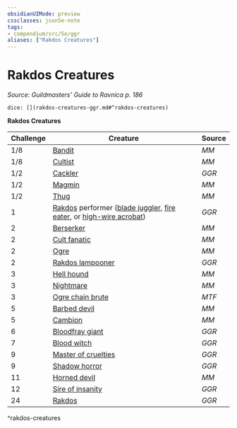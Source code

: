 ```yaml
---
obsidianUIMode: preview
cssclasses: json5e-note
tags:
- compendium/src/5e/ggr
aliases: ["Rakdos Creatures"]
---
```

# Rakdos Creatures
*Source: Guildmasters' Guide to Ravnica p. 186* 

`dice: [](rakdos-creatures-ggr.md#^rakdos-creatures)`

**Rakdos Creatures**

| Challenge | Creature | Source |
|-----------|----------|--------|
| 1/8 | [Bandit](/3-Mechanics/CLI/bestiary/humanoid/bandit.md) | *MM* |
| 1/8 | [Cultist](/3-Mechanics/CLI/bestiary/humanoid/cultist.md) | *MM* |
| 1/2 | [Cackler](/3-Mechanics/CLI/bestiary/fiend/cackler-ggr.md) | *GGR* |
| 1/2 | [Magmin](/3-Mechanics/CLI/bestiary/elemental/magmin.md) | *MM* |
| 1/2 | [Thug](/3-Mechanics/CLI/bestiary/humanoid/thug.md) | *MM* |
| 1 | [Rakdos](/3-Mechanics/CLI/bestiary/npc/rakdos-ggr.md) performer ([blade juggler](/3-Mechanics/CLI/bestiary/humanoid/rakdos-performer-blade-juggler-ggr.md), [fire eater](/3-Mechanics/CLI/bestiary/humanoid/rakdos-performer-fire-eater-ggr.md), or [high-wire acrobat](/3-Mechanics/CLI/bestiary/humanoid/rakdos-performer-high-wire-acrobat-ggr.md)) | *GGR* |
| 2 | [Berserker](/3-Mechanics/CLI/bestiary/humanoid/berserker.md) | *MM* |
| 2 | [Cult fanatic](/3-Mechanics/CLI/bestiary/humanoid/cult-fanatic.md) | *MM* |
| 2 | [Ogre](/3-Mechanics/CLI/bestiary/giant/ogre.md) | *MM* |
| 2 | [Rakdos lampooner](/3-Mechanics/CLI/bestiary/humanoid/rakdos-lampooner-ggr.md) | *GGR* |
| 3 | [Hell hound](/3-Mechanics/CLI/bestiary/fiend/hell-hound.md) | *MM* |
| 3 | [Nightmare](/3-Mechanics/CLI/bestiary/fiend/nightmare.md) | *MM* |
| 3 | [Ogre chain brute](/3-Mechanics/CLI/bestiary/giant/ogre-chain-brute-mpmm.md) | *MTF* |
| 5 | [Barbed devil](/3-Mechanics/CLI/bestiary/fiend/barbed-devil.md) | *MM* |
| 5 | [Cambion](/3-Mechanics/CLI/bestiary/fiend/cambion.md) | *MM* |
| 6 | [Bloodfray giant](/3-Mechanics/CLI/bestiary/giant/bloodfray-giant-ggr.md) | *GGR* |
| 7 | [Blood witch](/3-Mechanics/CLI/bestiary/humanoid/blood-witch-ggr.md) | *GGR* |
| 9 | [Master of cruelties](/3-Mechanics/CLI/bestiary/fiend/master-of-cruelties-ggr.md) | *GGR* |
| 9 | [Shadow horror](/3-Mechanics/CLI/bestiary/aberration/shadow-horror-ggr.md) | *GGR* |
| 11 | [Horned devil](/3-Mechanics/CLI/bestiary/fiend/horned-devil.md) | *MM* |
| 12 | [Sire of insanity](/3-Mechanics/CLI/bestiary/fiend/sire-of-insanity-ggr.md) | *GGR* |
| 24 | [Rakdos](/3-Mechanics/CLI/bestiary/npc/rakdos-ggr.md) | *GGR* |
^rakdos-creatures
